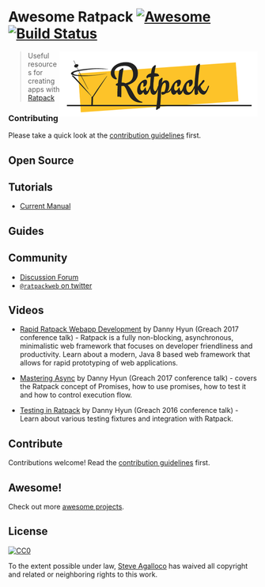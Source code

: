 # Awesome Ratpack [![Awesome](https://cdn.rawgit.com/sindresorhus/awesome/d7305f38d29fed78fa85652e3a63e154dd8e8829/media/badge.svg)][awesome] [![Build Status](https://img.shields.io/travis/stve/awesome-ratpack.svg)][travis]

[<img src="https://raw.githubusercontent.com/stve/awesome-ratpack/master/ratpack-logo.png" align="right" width="400">][ratpack]

[awesome]: https://github.com/sindresorhus/awesome
[travis]: https://travis-ci.org/stve/awesome-ratpack
[ratpack]: https://ratpack.io

> Useful resources for creating apps with [Ratpack](https://ratpack.io)

### Contributing

Please take a quick look at the [contribution guidelines](CONTRIBUTING.md) first.

## Open Source

## Tutorials

* [Current Manual](https://ratpack.io/manual/current/)

## Guides


## Community

* [Discussion Forum](https://forum.ratpack.io/)
* [`@ratpackweb` on twitter](https://twitter.com/ratpackweb)

## Videos

* [Rapid Ratpack Webapp Development](https://www.youtube.com/watch?v=o2A-taPm3d0) by Danny Hyun (Greach 2017 conference talk) - Ratpack is a fully non-blocking, asynchronous, minimalistic web framework that focuses on developer friendliness and productivity. Learn about a modern, Java 8 based web framework that allows for rapid prototyping of web applications.

* [Mastering Async](https://www.youtube.com/watch?v=cHproCpCedE) by Danny Hyun (Greach 2017 conference talk) - covers the Ratpack concept of Promises, how to use promises, how to test it and how to control execution flow.

* [Testing in Ratpack](https://www.youtube.com/watch?v=qqPSSpFOvts) by Danny Hyun (Greach 2016 conference talk) - Learn about various testing fixtures and integration with Ratpack.

## Contribute

Contributions welcome! Read the [contribution guidelines](CONTRIBUTING.md) first.

## Awesome!

Check out more [awesome projects](https://github.com/sindresorhus/awesome).

## License

[![CC0](https://licensebuttons.net/p/zero/1.0/88x31.png)](https://creativecommons.org/publicdomain/zero/1.0/)

To the extent possible under law, [Steve Agalloco](http://beforeitwasround.com) has waived all copyright and related or neighboring rights to this work.

